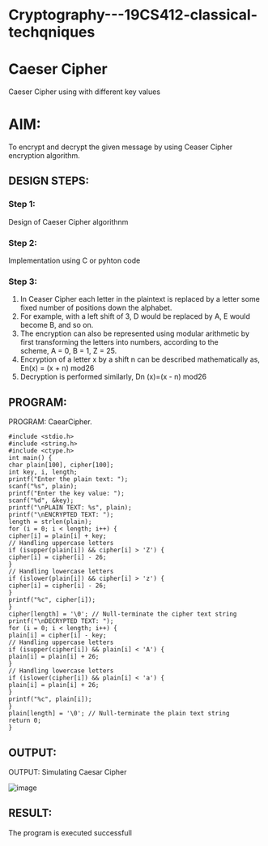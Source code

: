 # Cryptography---19CS412-classical-techqniques
# Caeser Cipher
Caeser Cipher using with different key values

# AIM:

To encrypt and decrypt the given message by using Ceaser Cipher encryption algorithm.


## DESIGN STEPS:

### Step 1:

Design of Caeser Cipher algorithnm 

### Step 2:

Implementation using C or pyhton code

### Step 3:

1.	In Ceaser Cipher each letter in the plaintext is replaced by a letter some fixed number of positions down the alphabet.
2.	For example, with a left shift of 3, D would be replaced by A, E would become B, and so on.
3.	The encryption can also be represented using modular arithmetic by first transforming the letters into numbers, according to the   
    scheme, A = 0, B = 1, Z = 25.
4.	Encryption of a letter x by a shift n can be described mathematically as,
                       En(x) = (x + n) mod26
5.	Decryption is performed similarly,
                       Dn (x)=(x - n) mod26


## PROGRAM:
PROGRAM:
CaearCipher.
```
#include <stdio.h>
#include <string.h>
#include <ctype.h>
int main() {
char plain[100], cipher[100];
int key, i, length;
printf("Enter the plain text: ");
scanf("%s", plain);
printf("Enter the key value: ");
scanf("%d", &key);
printf("\nPLAIN TEXT: %s", plain);
printf("\nENCRYPTED TEXT: ");
length = strlen(plain);
for (i = 0; i < length; i++) {
cipher[i] = plain[i] + key;
// Handling uppercase letters
if (isupper(plain[i]) && cipher[i] > 'Z') {
cipher[i] = cipher[i] - 26;
}
// Handling lowercase letters
if (islower(plain[i]) && cipher[i] > 'z') {
cipher[i] = cipher[i] - 26;
}
printf("%c", cipher[i]);
}
cipher[length] = '\0'; // Null-terminate the cipher text string
printf("\nDECRYPTED TEXT: ");
for (i = 0; i < length; i++) {
plain[i] = cipher[i] - key;
// Handling uppercase letters
if (isupper(cipher[i]) && plain[i] < 'A') {
plain[i] = plain[i] + 26;
}
// Handling lowercase letters
if (islower(cipher[i]) && plain[i] < 'a') {
plain[i] = plain[i] + 26;
}
printf("%c", plain[i]);
}
plain[length] = '\0'; // Null-terminate the plain text string
return 0;
}
```

## OUTPUT:
OUTPUT:
Simulating Caesar Cipher


![image](https://github.com/user-attachments/assets/60e1d92f-7012-433a-9dc7-e763e1a98fdd)


## RESULT:
The program is executed successfull
